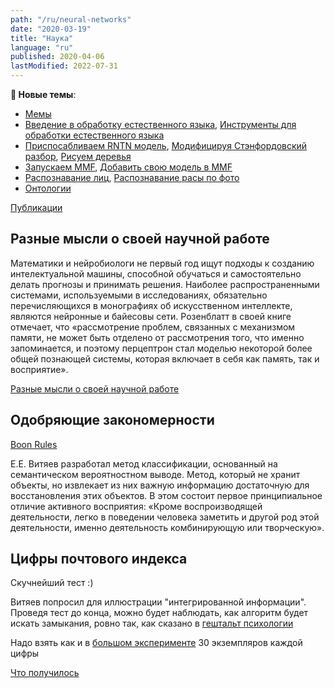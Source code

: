 ```yaml
---
path: "/ru/neural-networks"
date: "2020-03-19"
title: "Наука"
language: "ru"
published: 2020-04-06
lastModified: 2022-07-31
---
```


**📣 Новые темы**:
- [Мемы](/ru/neural-networks/memes)
- [Введение в обработку естественного языка](/ru/neural-networks/nlp-introduction), [Инструменты для обработки естественного языка](/ru/neural-networks/nlp-toolkits)
- [Приспосабливаем RNTN модель](/ru/neural-networks/adapt-rntn-model), [Модифицируя Стэнфордовский разбор](/ru/neural-networks/modifying-stanford-parser), [Рисуем деревья](/ru/neural-networks/visualize-sentence-parse-trees)
- [Запускаем MMF](/ru/neural-networks/mmf), [Добавить свою модель в MMF](/ru/neural-networks/mmf-add-new-model)
- [Распознавание лиц](/ru/neural-networks/face-recognition), [Распознавание расы по фото](/ru/neural-networks/race-recognition)
- [Онтологии](/ru/neural-networks/ontologies)


[Публикации](/ru/neural-networks/publications)

## Разные мысли о своей научной работе

Математики и нейробиологи не первый год ищут подходы к созданию интелектуальной машины,
способной обучаться и самостоятельно делать прогнозы и принимать решения.
Наиболее распространенными системами, используемыми в исследованиях, обязательно перечисляющихся
в монографиях об искусственном интеллекте, являются нейронные и байесовы сети.
Розенблатт в своей книге отмечает, что &#171;рассмотрение проблем, связанных с механизмом памяти,
не может быть отделено от рассмотрения того, что именно запоминается, и поэтому перцептрон стал
моделью некоторой более общей познающей системы, которая включает в себя как память, так и восприятие&#187;.

[Разные мысли о своей научной работе](/ru/neural-networks/roadmap)




## Одобряющие закономерности

[Boon Rules](https://sourceforge.net/projects/boonrules/)

Е.Е. Витяев разработал метод классификации, основанный на семантическом вероятностном выводе.
Метод, который не хранит объекты, но извлекает из них важную информацию достаточную для восстановления этих объектов.
В этом состоит первое принципиальное отличие активного восприятия:
&#171;Кроме воспроизводящей деятельности, легко в поведении человека заметить и другой род этой деятельности,
именно деятельность комбинирующую или творческую&#187;.


## Цифры почтового индекса

Скучнейший тест :)

Витяев попросил для иллюстрации "интегрированной информации".
Проведя тест до конца, можно будет наблюдать, как алгоритм будет искать замыкания, ровно так, как сказано в [гештальт психологии](http://daphne.palomar.edu/design/gestalt.html)

Надо взять как и в [большом эксперименте](http://www.math.nsc.ru/AP/ScientificDiscovery/PDF/natural_classification_systematics_ontology.pdf) 30 экземпляров каждой цифры

[Что получилось](/ru/neural-networks/postal-digits)
